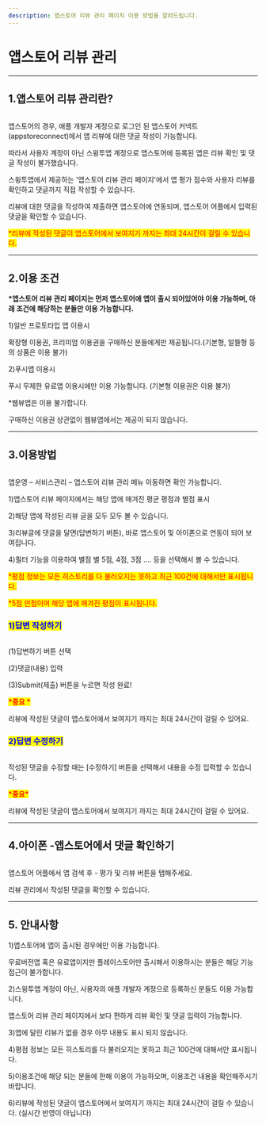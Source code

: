 ```yaml
---
description: 앱스토어 리뷰 관리 페이지 이용 방법을 알려드립니다.
---
```


# 앱스토어 리뷰 관리

***



## 1.앱스토어 리뷰 관리란?

<div align="left">

<figure><img src="../../../.gitbook/assets/SE-c3240a45-89cf-4157-ad30-b0e1f7c13b1f.png" alt=""><figcaption></figcaption></figure>

</div>

앱스토어의 경우, 애플 개발자 계정으로 로그인 된 앱스토어 커넥트(appstoreconnect)에서 앱 리뷰에 대한 댓글 작성이 가능합니다.

따라서 사용자 계정이 아닌 스윙투앱 계정으로 앱스토어에 등록된 앱은 리뷰 확인 및 댓글 작성이 불가했습니다.

스윙투앱에서 제공하는 '앱스토어 리뷰 관리 페이지'에서 앱 평가 점수와 사용자 리뷰를 확인하고 댓글까지 직접 작성할 수 있습니다.

리뷰에 대한 댓글을 작성하여 제출하면 앱스토어에 연동되며, 앱스토어 어플에서 입력된 댓글을 확인할 수 있습니다.

<mark style="color:red;">\*리뷰에 작성된 댓글이 앱스토어에서 보여지기 까지는 최대 24시간이 걸릴 수 있습니다.</mark>

***



## 2.이용 조건

**\*앱스토어 리뷰 관리 페이지는 먼저 앱스토어에 앱이 출시 되어있어야 이용 가능하며, 아래 조건에 해당하는 분들만 이용 가능합니다.**

1\)일반 프로토타입 앱 이용시

확장형 이용권, 프리미엄 이용권을 구매하신 분들에게만 제공됩니다.(기본형, 알뜰형 등의 상품은 이용 불가)

2\)푸시앱 이용시

푸시 무제한 유료앱 이용시에만 이용 가능합니다. (기본형 이용권은 이용 불가)

\*웹뷰앱은 이용 불가합니다.

구매하신 이용권 상관없이 웹뷰앱에서는 제공이 되지 않습니다.

***



## 3.이용방법

<figure><img src="../../../.gitbook/assets/SE-bb51d03b-a811-4b71-82df-ac09394c3405 (1).png" alt=""><figcaption></figcaption></figure>

앱운영 – 서비스관리 – 앱스토어 리뷰 관리 메뉴 이동하면 확인 가능합니다.

1\)앱스토어 리뷰 페이지에서는 해당 앱에 매겨진 평균 평점과 별점 표시

2\)해당 앱에 작성된 리뷰 글을 모두 모두 볼 수 있습니다.

3\)리뷰글에 댓글을 달면(답변하기 버튼), 바로 앱스토어 및 아이폰으로 연동이 되어 보여집니다.

4\)필터 기능을 이용하여 별점 별 5점, 4점, 3점 .... 등을 선택해서 볼 수 있습니다.

<mark style="color:red;">\*평점 정보는 모든 히스토리를 다 불러오지는 못하고 최근 100건에 대해서만 표시됩니다.</mark>

<mark style="color:red;">\*5점 만점이며 해당 앱에 매겨진 평점이 표시됩니다.</mark>



### <mark style="color:blue;">1)답변 작성하기</mark>

<div align="left">

<figure><img src="../../../.gitbook/assets/앱스토어리뷰오픈2-(1) (1).png" alt=""><figcaption></figcaption></figure>

</div>

(1)답변하기 버튼 선택

(2)댓글(내용) 입력

(3)Submit(제출) 버튼을 누르면 작성 완료!

<mark style="color:red;">**\*중요 \***</mark>

리뷰에 작성된 댓글이 앱스토어에서 보여지기 까지는 최대 24시간이 걸릴 수 있어요.



### <mark style="color:blue;">2)답변 수정하기</mark>

<figure><img src="../../../.gitbook/assets/앱스토어리뷰3 (1).png" alt=""><figcaption></figcaption></figure>

작성된 댓글을 수정할 때는 \[수정하기] 버튼을 선택해서 내용을 수정 입력할 수 있습니다.

<mark style="color:red;">**\*중요\***</mark>

리뷰에 작성된 댓글이 앱스토어에서 보여지기 까지는 최대 24시간이 걸릴 수 있어요.

***



## 4.아이폰 -앱스토어에서 댓글 확인하기

<div align="left">

<figure><img src="../../../.gitbook/assets/앱스토어리뷰4.png" alt=""><figcaption></figcaption></figure>

</div>

앱스토어 어플에서 앱 검색 후 - 평가 및 리뷰 버튼을 탭해주세요.

리뷰 관리에서 작성된 댓글을 확인할 수 있습니다.

***



## 5. 안내사항

1\)앱스토어에 앱이 출시된 경우에만 이용 가능합니다.

무료버전앱 혹은 유료앱이지만 플레이스토어만 출시해서 이용하시는 분들은 해당 기능 접근이 불가합니다.

2\)스윙투앱 계정이 아닌, 사용자의 애플 개발자 계정으로 등록하신 분들도 이용 가능합니다.

앱스토어 리뷰 관리 페이지에서 보다 편하게 리뷰 확인 및 댓글 입력이 가능합니다.

3\)앱에 달린 리뷰가 없을 경우 아무 내용도 표시 되지 않습니다.

4\)평점 정보는 모든 히스토리를 다 불러오지는 못하고 최근 100건에 대해서만 표시됩니다.

5\)이용조건에 해당 되는 분들에 한해 이용이 가능하오며, 이용조건 내용을 확인해주시기 바랍니다.

6\)리뷰에 작성된 댓글이 앱스토어에서 보여지기 까지는 최대 24시간이 걸릴 수 있습니다. (실시간 반영이 아닙니다)

﻿
